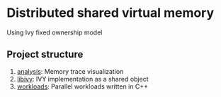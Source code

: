 # Distributed shared virtual memory 
Using Ivy fixed ownership model

## Project structure
1. [analysis](analysis/): Memory trace visualization
2. [libivy](libivy/): IVY implementation as a shared object
3. [workloads](workloads/): Parallel workloads written in C++
